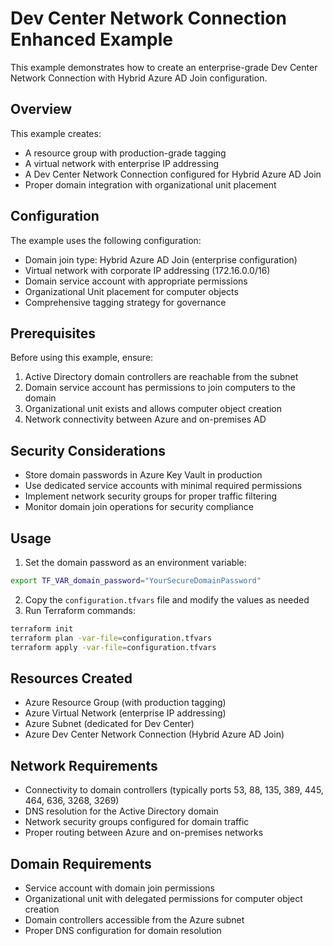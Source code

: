# Dev Center Network Connection Enhanced Example

This example demonstrates how to create an enterprise-grade Dev Center Network Connection with Hybrid Azure AD Join configuration.

## Overview

This example creates:
- A resource group with production-grade tagging
- A virtual network with enterprise IP addressing
- A Dev Center Network Connection configured for Hybrid Azure AD Join
- Proper domain integration with organizational unit placement

## Configuration

The example uses the following configuration:
- Domain join type: Hybrid Azure AD Join (enterprise configuration)
- Virtual network with corporate IP addressing (172.16.0.0/16)
- Domain service account with appropriate permissions
- Organizational Unit placement for computer objects
- Comprehensive tagging strategy for governance

## Prerequisites

Before using this example, ensure:
1. Active Directory domain controllers are reachable from the subnet
2. Domain service account has permissions to join computers to the domain
3. Organizational unit exists and allows computer object creation
4. Network connectivity between Azure and on-premises AD

## Security Considerations

- Store domain passwords in Azure Key Vault in production
- Use dedicated service accounts with minimal required permissions
- Implement network security groups for proper traffic filtering
- Monitor domain join operations for security compliance

## Usage

1. Set the domain password as an environment variable:
```bash
export TF_VAR_domain_password="YourSecureDomainPassword"
```

2. Copy the `configuration.tfvars` file and modify the values as needed
3. Run Terraform commands:

```bash
terraform init
terraform plan -var-file=configuration.tfvars
terraform apply -var-file=configuration.tfvars
```

## Resources Created

- Azure Resource Group (with production tagging)
- Azure Virtual Network (enterprise IP addressing)
- Azure Subnet (dedicated for Dev Center)
- Azure Dev Center Network Connection (Hybrid Azure AD Join)

## Network Requirements

- Connectivity to domain controllers (typically ports 53, 88, 135, 389, 445, 464, 636, 3268, 3269)
- DNS resolution for the Active Directory domain
- Network security groups configured for domain traffic
- Proper routing between Azure and on-premises networks

## Domain Requirements

- Service account with domain join permissions
- Organizational unit with delegated permissions for computer object creation
- Domain controllers accessible from the Azure subnet
- Proper DNS configuration for domain resolution